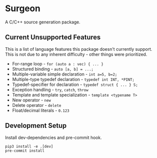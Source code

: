 # Surgeon

A C/C++ source generation package.

## Current Unsupported Features

This is a list of language features this package doesn't currently support.
This is not due to any inherent difficulty - other things were prioritized.

- For-range loop - `for (auto a : vec) { ... }`
- Structured binding - `auto [a, b] = ...;`
- Multiple-variable simple declaration - `int a=5, b=2;`
- Multiple-type typedef declaration - `typedef int INT, *PINT;`
- Typedef-specifier for declaration - `typedef struct { ... } S;`
- Exception handling - `try`, `catch`, `throw`
- Template and template specialization - `template <typename T>`
- New operator - `new`
- Delete operator - `delete`
- Float/decimal literals - `0.123`

## Development Setup

Install dev-dependencies and pre-commit hook.

```
pip3 install -e .[dev]
pre-commit install
```
